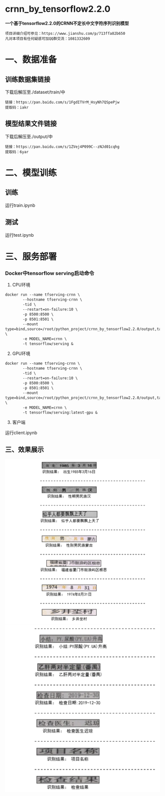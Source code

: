 ****crnn_by_tensorflow2.2.0****
=============================

****一个基于tensorflow2.2.0的CRNN不定长中文字符序列识别模型****
```
项目详细介绍可参见：https://www.jianshu.com/p/713ffa82b650
凡对本项目有任何疑惑可加QQ群交流：1081332609
```
# 一、数据准备

## 训练数据集链接
下载后解压至./dataset/train/中
```
链接：https://pan.baidu.com/s/1FgdITVrM_HsyNh7QSpePjw 
提取码：iakr
```

## 模型结果文件链接
下载后解压至./output/中

```
链接：https://pan.baidu.com/s/1ZVej4P099C--zNJd01cqhg 
提取码：6yar
```

# 二、模型训练

## 训练

运行train.ipynb

## 测试

运行test.ipynb

# 三、服务部署

### Docker中tensorflow serving启动命令

1. CPU环境

```
docker run --name tfserving-crnn \
        --hostname tfserving-crnn \
        -tid \
        --restart=on-failure:10 \
        -p 8500:8500 \
        -p 8501:8501 \
        --mount type=bind,source=/root/python_project/crnn_by_tensorflow2.2.0/output,target=/models \
        -e MODEL_NAME=crnn \
        -t tensorflow/serving &
```

2. GPU环境

```
docker run --name tfserving-crnn \
        --hostname tfserving-crnn \
        -tid \
        --restart=on-failure:10 \
        -p 8500:8500 \
        -p 8501:8501 \
        --mount type=bind,source=/root/python_project/crnn_by_tensorflow2.2.0/output,target=/models \
        -e MODEL_NAME=crnn \
        -t tensorflow/serving:latest-gpu &
```

3. 客户端

运行client.ipynb

## 三、效果展示

![图片1](./images/2.png)
![图片1](./images/1.png)